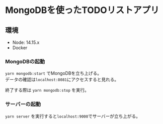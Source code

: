 # MongoDBを使ったTODOリストアプリ

## 環境
+ Node: 14.15.x
+ Docker

### MongoDBの起動
`yarn mongodb:start` でMongoDBを立ち上げる。  
データの確認は`localhost:8081`にアクセスすると見れる。  

終了する際は `yarn mongodb:stop` を実行。  

### サーバーの起動
`yarn server` を実行すると`localhost:9000`でサーバーが立ち上がる。  

